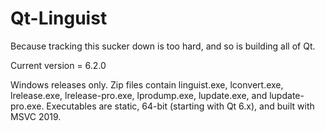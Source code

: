 Qt-Linguist
===========
Because tracking this sucker down is too hard, and so is building all of Qt.

Current version = 6.2.0

Windows releases only. Zip files contain linguist.exe, lconvert.exe, lrelease.exe, lrelease-pro.exe, lprodump.exe, lupdate.exe, and lupdate-pro.exe. Executables are static, 64-bit (starting with Qt 6.x), and built with MSVC 2019.
